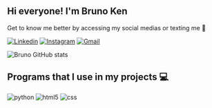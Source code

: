 ## Hi everyone! I'm Bruno Ken

Get to know me better by accessing my social medias or texting me 📲

[![Linkedin](https://img.shields.io/badge/LinkedIn-0077B5?style=for-the-badge&logo=linkedin&logoColor=white)](https://www.linkedin.com/in/bruno-ken-wuldarczki-suzuki-257151122)
[![Instagram](https://img.shields.io/badge/Instagram-E4405F?style=for-the-badge&logo=instagram&logoColor=white)](https://www.instagram.com/eusouken/)
[![Gmail](https://img.shields.io/badge/Gmail-D14836?style=for-the-badge&logo=gmail&logoColor=white)](https://mail.google.com/mail/u/0/?fs=1&tf=cm&source=mailto&to=brunokw_suzuki@hotmail.com)


![Bruno GitHub stats](https://github-readme-stats.vercel.app/api?username=BK-1910&show_icons=true&theme=dracula&count_private=true)


## Programs that I use in my projects 💻

<div style="display: inline_block">
    <img aling="center" alt="python" src="https://img.shields.io/badge/Python-14354C?style=for-the-badge&logo=python&logoColor=white"/>
    <img aling="center" alt="html5" src="https://img.shields.io/badge/HTML5-E34F26?style=for-the-badge&logo=html5&logoColor=white"/>
    <img aling="center" alt="css" src="https://img.shields.io/badge/CSS3-1572B6?style=for-the-badge&logo=css3&logoColor=white"/>

</div>
